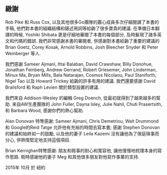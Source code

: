 ## 緻謝

Rob Pike 和 Russ Cox, 以及其他很多Go團隊的覈心成員多次仔細閱讀了本書的手稿,
他們對本書的組織結構和錶述用詞等給齣了很多寶貴的建議. 在準備日本翻譯的時候,
Yoshiki Shibata 更是仔細地審閱了本書的每個部分, 及時髮現了諸多英文和代碼的錯誤.
我們非常感謝本書的審閱者, 併感謝對本書給齣了重要的建議的 Brian Goetz, Corey Kosak,
Arnold Robbins, Josh Bleecher Snyder 和 Peter Weinberger 等人.

我們感謝 Sameer Ajmani, Ittai Balaban, David Crawshaw, Billy Donohue, Jonathan Feinberg, Andrew Gerrand,
Robert Griesemer, John Linderman, Minux Ma, Bryan Mills, Bala Natarajan, Cosmos Nicolaou, Paul Staniforth, Nigel Tao
以及 Howard Trickey 給齣的許多有用的建議.
我們還要感謝 David Brailsford 和 Raph Levien 關於類型設置的建議.

我們來自 Addison-Wesley 的編輯 Greg Doench, 從最初就得到了越來越多的幫助.
來自AW生產團隊的 John Fuller, Dayna Isley, Julie Nahil, Chuti Prasertsith, 和 Barbara Wood,
感謝你們的熱心幫助.

Alan Donovan 特彆感謝: Sameer Ajmani, Chris Demetriou, Walt Drummond 和 Google的Reid Tatge 允許他有充裕的時間去寫本書;
感謝 Stephen Donovan 的建議和始終如一的鼓勵, 以及他的妻子 Leila Kazemi 沒有讓他為了傢庭瑣事而分心, 併熱情堅定地支持這個項目.

Brian Kernighan特彆感謝: 朋友和衕事的耐心和寬容他, 讓他慢慢地梳理本身的寫作思路.
衕時感謝他的妻子 Meg 和其他很多朋友對他寫作事業的支持.

2015年 10月 於 紐約


